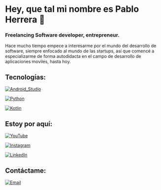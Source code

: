 # Hey, que tal mi nombre es Pablo Herrera 🖖


### Freelancing Software developer, entrepreneur.


Hace mucho tiempo empece a interesarme por el mundo del desarrollo de software, siempre enfocado al mundo de las startups, así que comencé a especializarme de forma autodidacta en el campo de desarrollo de aplicaciones moviles, hasta hoy.


## Tecnologías:


[![Android_Studio](https://img.shields.io/badge/Android_Studio-3DDC84?style=for-the-badge&logo=android-studio&logoColor=white&labelColor=101010)]()
</br>


[![Python](https://img.shields.io/badge/Python-yellow?style=for-the-badge&logo=python&logoColor=white&labelColor=101010)]()
</br>


[![Kotlin](https://img.shields.io/badge/Kotlin-0095D5?style=for-the-badge&logo=kotlin&logoColor=white&labelColor=101010)]()
</br>


## Estoy por aquí:


[![YouTube](https://img.shields.io/badge/YouTube-Paul_Herrer-FF0000?style=for-the-badge&logo=youtube&logoColor=white&labelColor=101010)](https://www.youtube.com/@PaulHerrer)
</br>


[![Instagram](https://img.shields.io/badge/Instagram-@proyectostartup-E4405F?style=for-the-badge&logo=instagram&logoColor=white&labelColor=101010)](https://www.instagram.com/proyectostartup/)
</br>


[![LinkedIn](https://img.shields.io/badge/LinkedIn-Pablo_Herrera-0077B5?style=for-the-badge&logo=linkedin&logoColor=white&labelColor=101010)](https://www.linkedin.com/in/pablo-herrera-gonz%C3%A1lez-448794266/)
</br>


## Contáctame:


[![Email](https://img.shields.io/badge/proyectostartup@gmail.com-email-D14836?style=for-the-badge&logo=gmail&logoColor=white&labelColor=101010)](mailto:proyectostartup@gmail.com)
</br>

